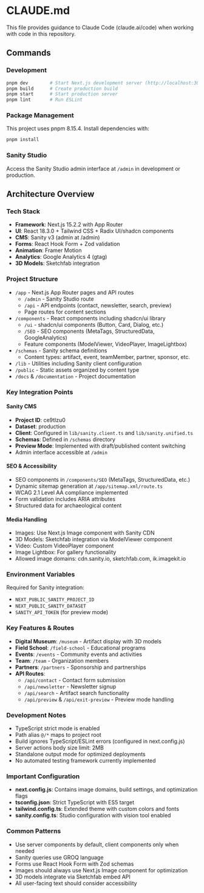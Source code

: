 # CLAUDE.md

This file provides guidance to Claude Code (claude.ai/code) when working with code in this repository.

## Commands

### Development
```bash
pnpm dev        # Start Next.js development server (http://localhost:3000)
pnpm build      # Create production build
pnpm start      # Start production server
pnpm lint       # Run ESLint
```

### Package Management
This project uses pnpm 8.15.4. Install dependencies with:
```bash
pnpm install
```

### Sanity Studio
Access the Sanity Studio admin interface at `/admin` in development or production.

## Architecture Overview

### Tech Stack
- **Framework**: Next.js 15.2.2 with App Router
- **UI**: React 18.3.0 + Tailwind CSS + Radix UI/shadcn components
- **CMS**: Sanity v3 (admin at /admin)
- **Forms**: React Hook Form + Zod validation
- **Animation**: Framer Motion
- **Analytics**: Google Analytics 4 (gtag)
- **3D Models**: Sketchfab integration

### Project Structure
- `/app` - Next.js App Router pages and API routes
  - `/admin` - Sanity Studio route
  - `/api` - API endpoints (contact, newsletter, search, preview)
  - Page routes for content sections
- `/components` - React components including shadcn/ui library
  - `/ui` - shadcn/ui components (Button, Card, Dialog, etc.)
  - `/SEO` - SEO components (MetaTags, StructuredData, GoogleAnalytics)
  - Feature components (ModelViewer, VideoPlayer, ImageLightbox)
- `/schemas` - Sanity schema definitions
  - Content types: artifact, event, teamMember, partner, sponsor, etc.
- `/lib` - Utilities including Sanity client configuration
- `/public` - Static assets organized by content type
- `/docs` & `/documentation` - Project documentation

### Key Integration Points

#### Sanity CMS
- **Project ID**: ce9tlzu0
- **Dataset**: production
- **Client**: Configured in `lib/sanity.client.ts` and `lib/sanity.unified.ts`
- **Schemas**: Defined in `/schemas` directory
- **Preview Mode**: Implemented with draft/published content switching
- Admin interface accessible at `/admin`

#### SEO & Accessibility
- SEO components in `/components/SEO` (MetaTags, StructuredData, etc.)
- Dynamic sitemap generation at `/app/sitemap.xml/route.ts`
- WCAG 2.1 Level AA compliance implemented
- Form validation includes ARIA attributes
- Structured data for archaeological content

#### Media Handling
- Images: Use Next.js Image component with Sanity CDN
- 3D Models: Sketchfab integration via ModelViewer component
- Video: Custom VideoPlayer component
- Image Lightbox: For gallery functionality
- Allowed image domains: cdn.sanity.io, sketchfab.com, ik.imagekit.io

### Environment Variables
Required for Sanity integration:
- `NEXT_PUBLIC_SANITY_PROJECT_ID`
- `NEXT_PUBLIC_SANITY_DATASET`
- `SANITY_API_TOKEN` (for preview mode)

### Key Features & Routes
- **Digital Museum**: `/museum` - Artifact display with 3D models
- **Field School**: `/field-school` - Educational programs
- **Events**: `/events` - Community events and activities
- **Team**: `/team` - Organization members
- **Partners**: `/partners` - Sponsorship and partnerships
- **API Routes**:
  - `/api/contact` - Contact form submission
  - `/api/newsletter` - Newsletter signup
  - `/api/search` - Artifact search functionality
  - `/api/preview` & `/api/exit-preview` - Preview mode handling

### Development Notes
- TypeScript strict mode is enabled
- Path alias `@/*` maps to project root
- Build ignores TypeScript/ESLint errors (configured in next.config.js)
- Server actions body size limit: 2MB
- Standalone output mode for optimized deployments
- No automated testing framework currently implemented

### Important Configuration
- **next.config.js**: Contains image domains, build settings, and optimization flags
- **tsconfig.json**: Strict TypeScript with ES5 target
- **tailwind.config.ts**: Extended theme with custom colors and fonts
- **sanity.config.ts**: Studio configuration with vision tool enabled

### Common Patterns
- Use server components by default, client components only when needed
- Sanity queries use GROQ language
- Forms use React Hook Form with Zod schemas
- Images should always use Next.js Image component for optimization
- 3D models integrate via Sketchfab embed API
- All user-facing text should consider accessibility